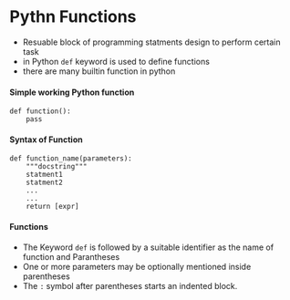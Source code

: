# Pythn Functions

- Resuable block of programming statments design to perform certain task
- in Python `def` keyword is used to define functions
- there are many builtin function in python

#### Simple working Python function
```
def function():
    pass
```

#### Syntax of Function 

```
def function_name(parameters):
    """docstring"""
    statment1
    statment2
    ...
    ...
    return [expr]
```

#### Functions
- The Keyword `def` is followed by a suitable identifier as the name of function and Parantheses
- One or more parameters may be optionally mentioned inside parentheses
- The `:` symbol after parentheses starts an indented block.
